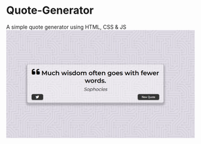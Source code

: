 # Quote-Generator
A simple quote generator using HTML, CSS &amp; JS
![Alt Text](https://github.com/DenisUlate/Quote-Generator/blob/fbdc9cd79d69552717f190a575918088ee558428/QuoteGenerator.png)
